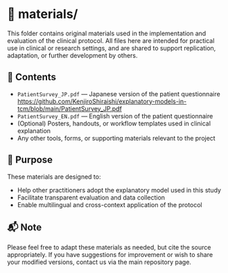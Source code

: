 # 📁 materials/

This folder contains original materials used in the implementation and evaluation of the clinical protocol. All files here are intended for practical use in clinical or research settings, and are shared to support replication, adaptation, or further development by others.

## 📄 Contents

- `PatientSurvey_JP.pdf` — Japanese version of the patient questionnaire  https://github.com/KenjiroShiraishi/explanatory-models-in-tcm/blob/main/PatientSurvey_JP.pdf
- `PatientSurvey_EN.pdf` — English version of the patient questionnaire  
- (Optional) Posters, handouts, or workflow templates used in clinical explanation  
- Any other tools, forms, or supporting materials relevant to the project

## 🧭 Purpose

These materials are designed to:

- Help other practitioners adopt the explanatory model used in this study
- Facilitate transparent evaluation and data collection
- Enable multilingual and cross-context application of the protocol

## 📬 Note

Please feel free to adapt these materials as needed, but cite the source appropriately. If you have suggestions for improvement or wish to share your modified versions, contact us via the main repository page.
